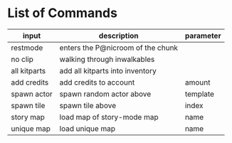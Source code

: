 

# List of Commands



| input | description | parameter | 
|  --  |  --  |  --  | 
| restmode | enters the P@nicroom of the chunk |  | 
| no clip | walking through inwalkables |  | 
| all kitparts | add all kitparts into inventory |  | 
| add credits | add credits to account | amount | 
| spawn actor | spawn random actor above | template | 
| spawn tile | spawn tile above | index | 
| story map | load map of story-mode map | name | 
| unique map | load unique map | name | 

